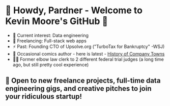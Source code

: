 # 🤠 Howdy, Pardner - Welcome to Kevin Moore's GitHub 🤠

- 🔭 Current interest: Data engineering 
- 🤖 Freelancing: Full-stack web apps
- ⚡ Past: Founding CTO of Upsolve.org ("TurboTax for Bankruptcy" -WSJ)
- 🎨 Occasional comics author - here is latest - [History of Company Towns](https://thenib.com/company-towns-history/)
- 🧑‍⚖️ Former elbow law clerk to 2 different federal trial judges (a long time ago, but still pretty cool experience)

## 👋 Open to new freelance projects, full-time data engineering gigs, and creative pitches to join your ridiculous startup!

<!--
- 👯 I’m looking to collaborate on ...
- 🤔 I’m looking for help with ...
- 💬 Ask me about ...
- 📫 How to reach me: ...
-->
